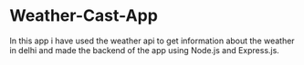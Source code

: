 # Weather-Cast-App
In this app i have used the weather api to get information about the weather in delhi and made the backend of the app using Node.js and Express.js.
